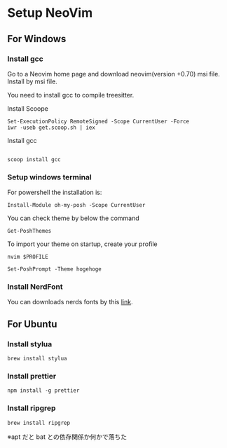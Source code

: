 # Setup NeoVim

## For Windows

### Install gcc

Go to a Neovim home page and download neovim(version +0.70) msi file.
Install by msi file.

You need to install gcc to compile treesitter.

Install Scoope

```
Set-ExecutionPolicy RemoteSigned -Scope CurrentUser -Force
iwr -useb get.scoop.sh | iex
```

Install gcc

```

scoop install gcc

```

### Setup windows terminal

For powershell the installation is:

```
Install-Module oh-my-posh -Scope CurrentUser
```

You can check theme by below the command

```
Get-PoshThemes
```

To import your theme on startup, create your profile

```
nvim $PROFILE
```

```
Set-PoshPrompt -Theme hogehoge
```

### Install NerdFont

You can downloads nerds fonts by this [link](https://www.nerdfonts.com/font-downloads).

## For Ubuntu

### Install stylua

```
brew install stylua
```

### Install prettier

```
npm install -g prettier
```

### Install ripgrep

```
brew install ripgrep
```

※apt だと bat との依存関係か何かで落ちた
